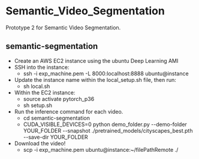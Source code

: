 # Semantic_Video_Segmentation
Prototype 2 for Semantic Video Segmentation.

## semantic-segmentation
* Create an AWS EC2 instance using the ubuntu Deep Learning AMI
* SSH into the instance:
    * ssh -i exp_machine.pem -L 8000:localhost:8888 ubuntu@instance
* Update the instance name within the local_setup.sh file, then run:
    * sh local.sh
* Within the EC2 instance:
    * source activate pytorch_p36
    * sh setup.sh
* Run the inference command for each video.
    * cd semantic-segmentation
    * CUDA_VISIBLE_DEVICES=0 python demo_folder.py --demo-folder YOUR_FOLDER --snapshot ./pretrained_models/cityscapes_best.pth --save-dir YOUR_FOLDER
* Download the video!
    * scp -i exp_machine.pem ubuntu@instance:~/filePathRemote ./
